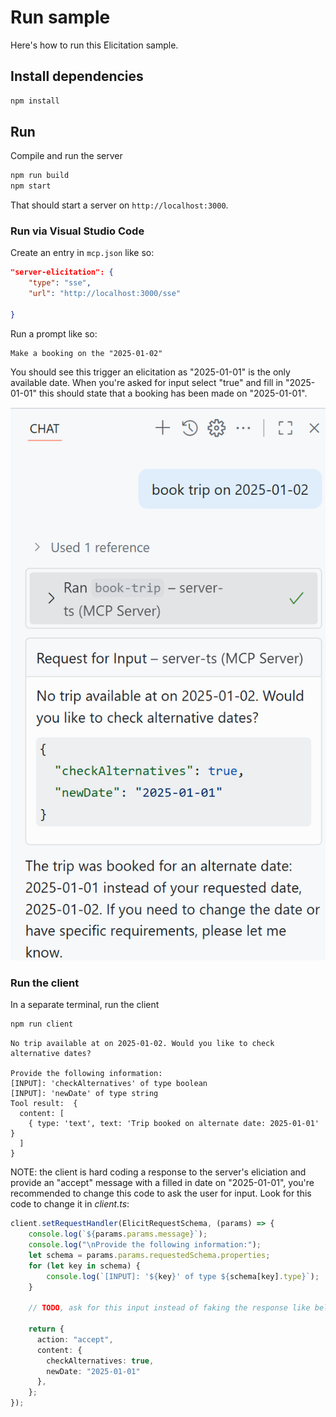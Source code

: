 # Run sample

Here's how to run this Elicitation sample.

## Install dependencies

```sh
npm install
```

## Run

Compile and run the server

```sh
npm run build
npm start
```

That should start a server on `http://localhost:3000`.

### Run via Visual Studio Code

Create an entry in `mcp.json` like so:

```json
"server-elicitation": {
    "type": "sse",
    "url": "http://localhost:3000/sse"
    
}
```

Run a prompt like so: 

```text
Make a booking on the "2025-01-02"
```

You should see this trigger an elicitation as "2025-01-01" is the only available date. When you're asked for input select "true" and fill in "2025-01-01" this should state that a booking has been made on "2025-01-01".

![Elicitation in Visual Studio Code](../../assets/elicitation.png)

### Run the client

In a separate terminal, run the client

```sh
npm run client
```

```text
No trip available at on 2025-01-02. Would you like to check alternative dates?

Provide the following information:
[INPUT]: 'checkAlternatives' of type boolean
[INPUT]: 'newDate' of type string
Tool result:  {
  content: [
    { type: 'text', text: 'Trip booked on alternate date: 2025-01-01' }
  ]
}
```

NOTE: the client is hard coding a response to the server's eliciation and provide an "accept" message with a filled in date on "2025-01-01", you're recommended to change this code to ask the user for input. Look for this code to change it in *client.ts*:

```typescript
client.setRequestHandler(ElicitRequestSchema, (params) => {
    console.log(`${params.params.message}`);
    console.log("\nProvide the following information:");
    let schema = params.params.requestedSchema.properties;
    for (let key in schema) {
        console.log(`[INPUT]: '${key}' of type ${schema[key].type}`);
    }

    // TODO, ask for this input instead of faking the response like below

    return {
      action: "accept",
      content: {
        checkAlternatives: true,
        newDate: "2025-01-01"
      },
    };
});
```